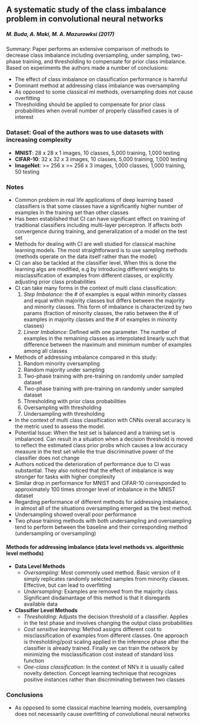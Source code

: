 ## A systematic study of the class imbalance problem in convolutional neural networks

##### **M. Buda, A. Maki, M. A. Mazurowksi (2017)**

Summary: Paper performs an extensive comparison of methods to decrease class imbalance including oversampling, under sampling, two-phase training, and thresholding to compensate for prior class imbalance.  Based on experiments the authors made a number of conclusions:
  - The effect of class imbalance on classification performance is harmful 
  - Dominant method at addressing class imbalance was oversampling 
  - As opposed to some classical ml methods, oversampling does not cause overfitting
  - Thresholding should be applied to compensate for prior class probabilities when overall number of properly classified cases is of interest

### Dataset: Goal of the authors was to use datasets with increasing complexity
- **MNIST**: 28 x 28 x 1 images, 10 classes, 5,000 training, 1,000 testing
- **CIFAR-10**: 32 x 32 x 3 images, 10 classes, 5,000 training, 1,000 testing 
- **ImageNet**: >= 256 x >= 256 x 3 images, 1,000 classes, 1,000 training, 50 testing

### Notes
- Common problem in real life applications of deep learning based classifiers is that some classes have a significantly higher number of examples in the training set than other classes
- Has been established that CI can have significant effect on training of traditional classifiers including multi-layer perceptron.  If affects both convergence during training, and generalization of a model on the test set 
- Methods for dealing with CI are well studied for classical machine learning models.  The most straightforward is to use sampling methods (methods operate on the data itself rather than the model)
- CI can also be tackled at the classifier level.  When this is done the learning algs are modified, e.g by introducing different weights to misclassification of examples from different classes, or explicitly adjusting prior class probabilities
- CI can take many forms in the context of multi class classification:
  1.  *Step Imbalance*: the # of examples is equal within minority classes and equal within majority classes but differs between the majority and minority classes.  This form of imbalance is characterized by two params (fraction of minority classes, the ratio between the # of examples in majority classes and the # of examples in minority classes)
  2.  *Linear Imbalance*: Defined with one parameter.  The number of examples in the remaining classes as interpolated linearly such that difference between the maximum and minimum number of examples among all classes 
- Methods of addressing imbalance compared in this study: 
  1.  Random minority oversampling 
  2.  Random majority under sampling 
  3.  Two-phase training with pre-training on randomly under sampled dataset
  4.  Two-phase training with pre-training on randomly under sampled dataset
  5.  Thresholding with prior class probabilities
  6.  Oversampling with thresholding 
  7.  Undersampling with thresholding
- In the context of multi class classification with CNNs overall accuracy is the metric used to assess the model.  
- Potential Issue: When the test set is balanced and a training set is imbalanced.  Can result in a situation when a decision threshold is moved to reflect the estimated class prior probs which causes a low accuracy measure in the test set while the true discriminative power of the classifier does not change
- Authors noticed the deterioration of performance due to CI was substantial.  They also noticed that the effect of imbalance is way stronger for tasks with higher complexity
- Similar drop in performance for MNIST and CIFAR-10 corresponded to approximately 100 times stronger level of imbalance in the MNIST dataset
- Regarding performance of different methods for addressing imbalance, in almost all of the situations oversampling emerged as the best method.  
- Undersampling showed overall poor performance 
- Two phase training methods with both undersampling and oversampling tend to perform between the baseline and their corresponding method (undersampling or oversampling)

#### Methods for addressing imbalance (data level methods vs. algorithmic level methods)
- **Data Level Methods**
  - *Oversampling*: Most commonly used method.  Basic version of it simply replicates randomly selected samples from minority classes.  Effective, but can lead to overfitting
  - *Undersampling*: Examples are removed from the majority class.  Significant disdainantage of this method is that it disregards available data 
- **Classifier Level Methods**
  - *Thresholding*: Adjusts the decision threshold of a classifier.  Applies in the test phase and involves changing the output class probabilities 
  - *Cost sensitive learning*: Method assigns different cost to misclassification of examples from different classes.  One approach is thresholding/post scaling applied in the inference phase after the classifier is already trained.  Finally we can train the network by minimizing the misclassification cost instead of standard loss function
  - *One-class classification*: In the context of NN’s it is usually called novelty detection.  Concept learning technique that recognizes positive instances rather than discriminating between two classes

### Conclusions
- As opposed to some classical machine learning models, oversampling does not necessarily cause overfitting of convolutional neural networks

